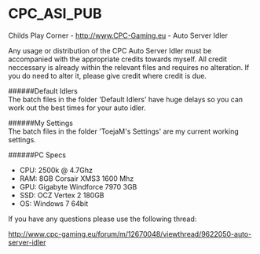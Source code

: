 CPC_ASI_PUB
===========

Childs Play Corner - http://www.CPC-Gaming.eu - Auto Server Idler

Any usage or distribution of the CPC Auto Server Idler must be accompanied with the appropriate credits towards myself. All credit neccessary is already within the relevant files and requires no alteration. If you do need to alter it, please give credit where credit is due.

######Default Idlers  
The batch files in the folder 'Default Idlers' have huge delays so you can work out the best times for your auto idler.

######My Settings  
The batch files in the folder 'ToejaM's Settings' are my current working settings.

######PC Specs
* CPU: 2500k @ 4.7Ghz
* RAM: 8GB Corsair XMS3 1600 Mhz
* GPU: Gigabyte Windforce 7970 3GB
* SSD: OCZ Vertex 2 180GB
* OS: Windows 7 64bit  

If you have any questions please use the following thread:  

http://www.cpc-gaming.eu/forum/m/12670048/viewthread/9622050-auto-server-idler
